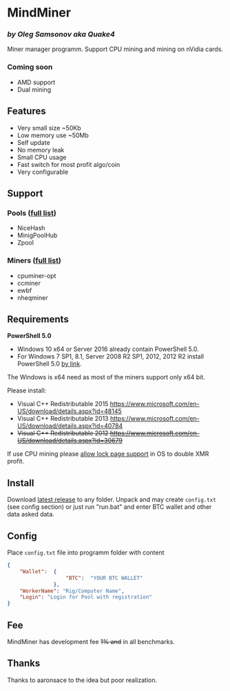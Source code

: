 # MindMiner
### *by Oleg Samsonov aka Quake4*

Miner manager programm.
Support CPU mining and mining on nVidia cards.

### Coming soon
* AMD support
* Dual mining

## Features
* Very small size ~50Kb
* Low memory use ~50Mb
* Self update
* No memory leak
* Small CPU usage
* Fast switch for most profit algo/coin
* Very configurable

## Support
### Pools ([full list](https://github.com/Quake4/MindMiner/tree/master/Pools))
* NiceHash
* MinigPoolHub
* Zpool

### Miners ([full list](https://github.com/Quake4/MindMiner/tree/master/Miners))
* cpuminer-opt
* ccminer
* ewbf
* nheqminer

## Requirements
**PowerShell 5.0**
* Windows 10 x64 or Server 2016 already contain PowerShell 5.0.
* For Windows 7 SP1, 8.1, Server 2008 R2 SP1, 2012, 2012 R2 install PowerShell 5.0 [by link](https://www.microsoft.com/en-US/download/details.aspx?id=50395).

The Windows is x64 need as most of the miners support only x64 bit.

Please install:
* Visual C++ Redistributable 2015 https://www.microsoft.com/en-US/download/details.aspx?id=48145
* Visual C++ Redistributable 2013 https://www.microsoft.com/en-US/download/details.aspx?id=40784
* ~~Visual C++ Redistributable 2012 https://www.microsoft.com/en-US/download/details.aspx?id=30679~~

If use CPU mining please [allow lock page support](https://docs.microsoft.com/en-us/sql/database-engine/configure-windows/enable-the-lock-pages-in-memory-option-windows) in OS to double XMR profit.

## Install
Download [latest release](https://github.com/Quake4/MindMiner/releases) to any folder. Unpack and may create `config.txt` (see config section) or just run "run.bat" and enter BTC wallet and other data asked data.

## Config
Place `config.txt` file into programm folder with content
```json
{
    "Wallet":  {
                   "BTC":  "YOUR BTC WALLET"
               },
    "WorkerName": "Rig/Computer Name",
    "Login": "Login for Pool with registration"
}
```

## Fee
MindMiner has development fee ~~1% and~~ in all benchmarks.

## Thanks
Thanks to aaronsace to the idea but poor realization.
